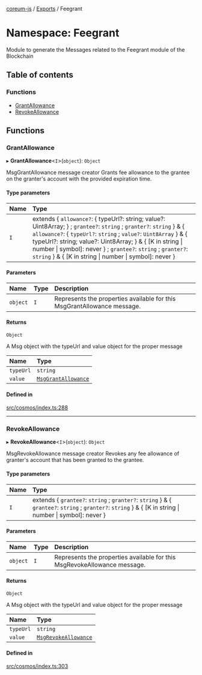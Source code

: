 [coreum-js](../README.md) / [Exports](../modules.md) / Feegrant

# Namespace: Feegrant

Module to generate the Messages related to the Feegrant module of the Blockchain

## Table of contents

### Functions

- [GrantAllowance](Feegrant.md#grantallowance)
- [RevokeAllowance](Feegrant.md#revokeallowance)

## Functions

### GrantAllowance

▸ **GrantAllowance**<`I`\>(`object`): `Object`

MsgGrantAllowance message creator
Grants fee allowance to the grantee on the granter's account with the provided expiration time.

#### Type parameters

| Name | Type |
| :------ | :------ |
| `I` | extends { `allowance?`: { typeUrl?: string; value?: Uint8Array; } ; `grantee?`: `string` ; `granter?`: `string`  } & { `allowance?`: { `typeUrl?`: `string` ; `value?`: `Uint8Array`  } & { typeUrl?: string; value?: Uint8Array; } & { [K in string \| number \| symbol]: never } ; `grantee?`: `string` ; `granter?`: `string`  } & { [K in string \| number \| symbol]: never } |

#### Parameters

| Name | Type | Description |
| :------ | :------ | :------ |
| `object` | `I` | Represents the properties available for this MsgGrantAllowance message. |

#### Returns

`Object`

A Msg object with the typeUrl and value object for the proper message

| Name | Type |
| :------ | :------ |
| `typeUrl` | `string` |
| `value` | [`MsgGrantAllowance`](internal_.md#msggrantallowance) |

#### Defined in

[src/cosmos/index.ts:288](https://github.com/CooperFoundation/coreum-js/blob/b574423/src/cosmos/index.ts#L288)

___

### RevokeAllowance

▸ **RevokeAllowance**<`I`\>(`object`): `Object`

MsgRevokeAllowance message creator
Revokes any fee allowance of granter's account that has been granted to the grantee.

#### Type parameters

| Name | Type |
| :------ | :------ |
| `I` | extends { `grantee?`: `string` ; `granter?`: `string`  } & { `grantee?`: `string` ; `granter?`: `string`  } & { [K in string \| number \| symbol]: never } |

#### Parameters

| Name | Type | Description |
| :------ | :------ | :------ |
| `object` | `I` | Represents the properties available for this MsgRevokeAllowance message. |

#### Returns

`Object`

A Msg object with the typeUrl and value object for the proper message

| Name | Type |
| :------ | :------ |
| `typeUrl` | `string` |
| `value` | [`MsgRevokeAllowance`](internal_.md#msgrevokeallowance) |

#### Defined in

[src/cosmos/index.ts:303](https://github.com/CooperFoundation/coreum-js/blob/b574423/src/cosmos/index.ts#L303)
